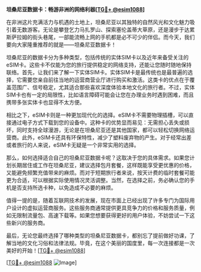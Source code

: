 **坦桑尼亚数据卡：畅游非洲的网络利器[[TG💪+ @esim1088](https://t.me/s/esim1088)]**

在非洲这片充满活力与机遇的土地上，坦桑尼亚以其独特的自然风光和文化魅力吸引着无数游客。无论是攀登乞力马扎罗山、探索塞伦盖蒂大草原，还是漫步于达累斯萨拉姆的街头巷尾，一部能流畅上网的手机都是必不可少的伴侣。而今天，我们要向大家隆重推荐的就是——坦桑尼亚数据卡！

坦桑尼亚的数据卡分为多种类型，包括传统的实体SIM卡以及近年来备受关注的eSIM卡。这些卡不仅能为您的旅行提供稳定的网络支持，还能让您随时随地保持联络。首先，让我们来了解一下实体SIM卡。实体SIM卡是最传统也是最普遍的选择，它需要您亲自前往当地的运营商营业厅进行购买和激活。这类卡的优点在于覆盖范围广、信号稳定，尤其适合那些喜欢深度体验本地文化的旅行者。不过，实体SIM卡也有一定的局限性，比如语言障碍可能会让您在办理业务时遇到困难，而且携带多张实体卡也显得不太方便。

相比之下，eSIM卡则是一种更加现代化的选择。eSIM卡不需要物理插槽，可以直接通过电子方式下载到您的设备中。这种卡的优势显而易见：无需担心丢失或损坏，同时支持全球漫游，无论是在坦桑尼亚还是其他国家，都可以轻松切换网络运营商。此外，eSIM卡还具有环保特性，减少了塑料废弃物的产生。对于经常出差或者旅行的人来说，eSIM卡无疑是一个非常实用的选择。

那么，如何选择适合自己的坦桑尼亚数据卡呢？这取决于您的具体需求。如果您计划长期居住或工作在坦桑尼亚，建议选择包月套餐，这样既能享受更优惠的价格，又能避免频繁充值带来的麻烦。而对于短期旅行者来说，按天计费的临时套餐可能更为合适，可以根据实际使用情况灵活调整。当然，在选择之前，务必确认您的手机是否支持所选卡种，以免造成不必要的麻烦。

值得一提的是，随着互联网技术的发展，现在市面上已经出现了许多专门为国际用户设计的虚拟运营商服务。这些服务商通常提供更具竞争力的价格和服务质量，例如无限制流量包、高速下载等。如果您想要获得更好的用户体验，不妨尝试一下这些新兴的服务商。

最后，无论您最终选择了哪种类型的坦桑尼亚数据卡，都别忘了提前做好功课，了解当地的文化习俗和法律法规。毕竟，在这个美丽的国度里，每一次连接都是一次美好的开始！[[TG💪+ @esim1088](https://t.me/s/esim1088)]

[[TG💪+ @esim1088](https://t.me/s/esim1088) ![Image](https://i.postimg.cc/4NQfJmqS/Snipaste-2025-05-13-00-14-12.png)]